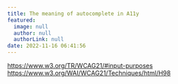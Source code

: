 ```yaml
---
title: The meaning of autocomplete in A11y
featured:
  image: null
  author: null
  authorLink: null
date: 2022-11-16 06:41:56
---
```


https://www.w3.org/TR/WCAG21/#input-purposes
https://www.w3.org/WAI/WCAG21/Techniques/html/H98
